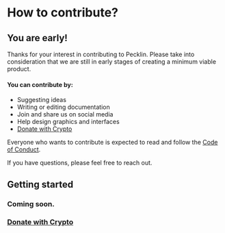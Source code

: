# How to contribute?
## You are early!

Thanks for your interest in contributing to Pecklin. Please take into consideration that we are still in early stages of creating a minimum viable product.

 #### You can contribute by:
 - Suggesting ideas
 - Writing or editing documentation
 - Join and share us on social media
 - Help design graphics and interfaces
 - [Donate with Crypto](https://commerce.coinbase.com/checkout/449022e9-3770-4093-a083-c5087a40c703)

Everyone who wants to contribute is expected to read and follow the [Code of Conduct](https://github.com/chambey/pecklin/blob/main/CODE_OF_CONDUCT.md#code-of-conduct "The power is your's"). 


If you have questions, please feel free to reach out.

## Getting started
### Coming soon.

### [Donate with Crypto](https://commerce.coinbase.com/checkout/449022e9-3770-4093-a083-c5087a40c703)
